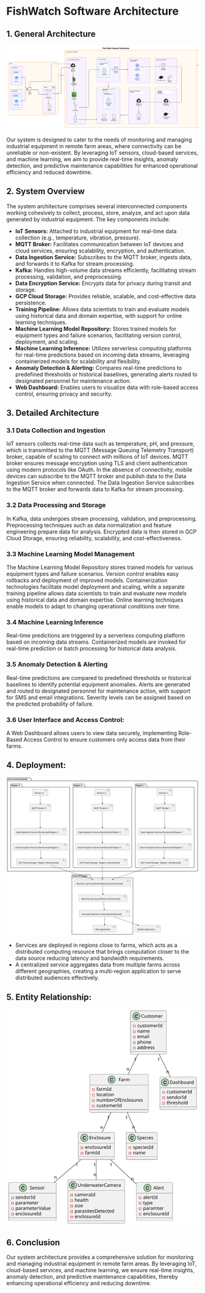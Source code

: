 # FishWatch Software Architecture

## 1. General Architecture
![General Architecture](./images/new_arch.svg)

Our system is designed to cater to the needs of monitoring and managing industrial equipment in remote farm areas, where connectivity can be unreliable or non-existent. By leveraging IoT sensors, cloud-based services, and machine learning, we aim to provide real-time insights, anomaly detection, and predictive maintenance capabilities for enhanced operational efficiency and reduced downtime.

## 2. System Overview

The system architecture comprises several interconnected components working cohesively to collect, process, store, analyze, and act upon data generated by industrial equipment. The key components include:

- **IoT Sensors:** Attached to industrial equipment for real-time data collection (e.g., temperature, vibration, pressure).
- **MQTT Broker:** Facilitates communication between IoT devices and cloud services, ensuring scalability, encryption, and authentication.
- **Data Ingestion Service:** Subscribes to the MQTT broker, ingests data, and forwards it to Kafka for stream processing.
- **Kafka:** Handles high-volume data streams efficiently, facilitating stream processing, validation, and preprocessing.
- **Data Encryption Service:** Encrypts data for privacy during transit and storage.
- **GCP Cloud Storage:** Provides reliable, scalable, and cost-effective data persistence.
- **Training Pipeline:** Allows data scientists to train and evaluate models using historical data and domain expertise, with support for online learning techniques.
- **Machine Learning Model Repository:** Stores trained models for equipment types and failure scenarios, facilitating version control, deployment, and scaling.
- **Machine Learning Inference:** Utilizes serverless computing platforms for real-time predictions based on incoming data streams, leveraging containerized models for scalability and flexibility.
- **Anomaly Detection & Alerting:** Compares real-time predictions to predefined thresholds or historical baselines, generating alerts routed to designated personnel for maintenance action.
- **Web Dashboard:** Enables users to visualize data with role-based access control, ensuring privacy and security.

## 3. Detailed Architecture

### 3.1 Data Collection and Ingestion

IoT sensors collects real-time data such as temperature, pH, and pressure, which is transmitted to the MQTT (Message Queuing Telemetry Transport) broker, capable of scaling to connect with millions of IoT devices. MQTT broker ensures message encryption using TLS and client authentication using modern protocols like OAuth.
In the absence of connectivity, mobile devices can subscribe to the MQTT broker and publish data to the Data Ingestion Service when connected. The Data Ingestion Service subscribes to the MQTT broker and forwards data to Kafka for stream processing.

### 3.2 Data Processing and Storage

In Kafka, data undergoes stream processing, validation, and preprocessing. Preprocessing techniques such as data normalization and feature engineering prepare data for analysis. Encrypted data is then stored in GCP Cloud Storage, ensuring reliability, scalability, and cost-effectiveness.

### 3.3 Machine Learning Model Management

The Machine Learning Model Repository stores trained models for various equipment types and failure scenarios. Version control enables easy rollbacks and deployment of improved models. Containerization technologies facilitate model deployment and scaling, while a separate training pipeline allows data scientists to train and evaluate new models using historical data and domain expertise. Online learning techniques enable models to adapt to changing operational conditions over time.

### 3.4 Machine Learning Inference

Real-time predictions are triggered by a serverless computing platform based on incoming data streams. Containerized models are invoked for real-time prediction or batch processing for historical data analysis.

### 3.5 Anomaly Detection & Alerting

Real-time predictions are compared to predefined thresholds or historical baselines to identify potential equipment anomalies. Alerts are generated and routed to designated personnel for maintenance action, with support for SMS and email integrations. Severity levels can be assigned based on the predicted probability of failure.

### 3.6 User Interface and Access Control:

A Web Dashboard allows users to view data securely, implementing Role-Based Access Control to ensure customers only access data from their farms.

## 4. Deployment:
![Component](./images/component.svg)
- Services are deployed in regions close to farms, which acts as a distributed computing resource that brings computation closer to the data source  reducing latency and bandwidth requirements.
- A centralized service aggregates data from multiple farms across different geographies, creating a multi-region application to serve distributed audiences effectively.

## 5. Entity Relationship:
![Entity Relationship Diragram](./images/entity_relationship.svg)

## 6. Conclusion

Our system architecture provides a comprehensive solution for monitoring and managing industrial equipment in remote farm areas. By leveraging IoT, cloud-based services, and machine learning, we ensure real-time insights, anomaly detection, and predictive maintenance capabilities, thereby enhancing operational efficiency and reducing downtime.